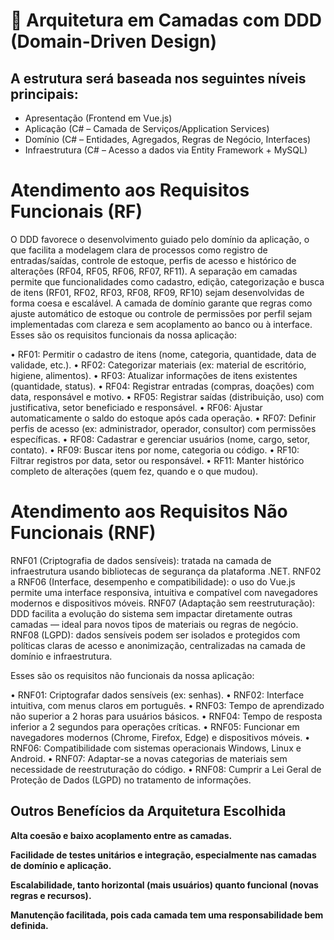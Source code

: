 # 📐 Arquitetura em Camadas com DDD (Domain-Driven Design)

## A estrutura será baseada nos seguintes níveis principais:

* Apresentação (Frontend em Vue.js)
* Aplicação (C# – Camada de Serviços/Application Services)
* Domínio (C# – Entidades, Agregados, Regras de Negócio, Interfaces)
* Infraestrutura (C# – Acesso a dados via Entity Framework + MySQL)
  
# Atendimento aos Requisitos Funcionais (RF)
O DDD favorece o desenvolvimento guiado pelo domínio da aplicação, o que facilita a modelagem clara de processos como registro de entradas/saídas, controle de estoque, perfis de acesso e histórico de alterações (RF04, RF05, RF06, RF07, RF11).
A separação em camadas permite que funcionalidades como cadastro, edição, categorização e busca de itens (RF01, RF02, RF03, RF08, RF09, RF10) sejam desenvolvidas de forma coesa e escalável.
A camada de domínio garante que regras como ajuste automático de estoque ou controle de permissões por perfil sejam implementadas com clareza e sem acoplamento ao banco ou à interface.
Esses são os requisitos funcionais da nossa aplicação:

•	RF01: Permitir o cadastro de itens (nome, categoria, quantidade, data de validade, etc.).
•	RF02: Categorizar materiais (ex: material de escritório, higiene, alimentos).
•	RF03: Atualizar informações de itens existentes (quantidade, status).
•	RF04: Registrar entradas (compras, doações) com data, responsável e motivo.
•	RF05: Registrar saídas (distribuição, uso) com justificativa, setor beneficiado e responsável.
•	RF06: Ajustar automaticamente o saldo do estoque após cada operação.
•	RF07: Definir perfis de acesso (ex: administrador, operador, consultor) com permissões específicas.
•	RF08: Cadastrar e gerenciar usuários (nome, cargo, setor, contato).
•	RF09: Buscar itens por nome, categoria ou código.
•	RF10: Filtrar registros por data, setor ou responsável.
•	RF11: Manter histórico completo de alterações (quem fez, quando e o que mudou).


# Atendimento aos Requisitos Não Funcionais (RNF)
RNF01 (Criptografia de dados sensíveis): tratada na camada de infraestrutura usando bibliotecas de segurança da plataforma .NET.
RNF02 a RNF06 (Interface, desempenho e compatibilidade): o uso do Vue.js permite uma interface responsiva, intuitiva e compatível com navegadores modernos e dispositivos móveis.
RNF07 (Adaptação sem reestruturação): DDD facilita a evolução do sistema sem impactar diretamente outras camadas — ideal para novos tipos de materiais ou regras de negócio.
RNF08 (LGPD): dados sensíveis podem ser isolados e protegidos com políticas claras de acesso e anonimização, centralizadas na camada de domínio e infraestrutura.

Esses são os requisitos não funcionais da nossa aplicação:

•	RNF01: Criptografar dados sensíveis (ex: senhas).
•	RNF02: Interface intuitiva, com menus claros em português.
•	RNF03: Tempo de aprendizado não superior a 2 horas para usuários básicos.
•	RNF04: Tempo de resposta inferior a 2 segundos para operações críticas.
•	RNF05: Funcionar em navegadores modernos (Chrome, Firefox, Edge) e dispositivos móveis.
•	RNF06: Compatibilidade com sistemas operacionais Windows, Linux e Android.
•	RNF07: Adaptar-se a novas categorias de materiais sem necessidade de reestruturação do código.
•	RNF08: Cumprir a Lei Geral de Proteção de Dados (LGPD) no tratamento de informações.


## Outros Benefícios da Arquitetura Escolhida

**Alta coesão e baixo acoplamento entre as camadas.**

**Facilidade de testes unitários e integração, especialmente nas camadas de domínio e aplicação.**

**Escalabilidade, tanto horizontal (mais usuários) quanto funcional (novas regras e recursos).**

**Manutenção facilitada, pois cada camada tem uma responsabilidade bem definida.**
